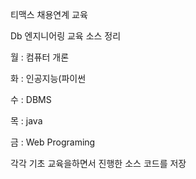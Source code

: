 티맥스 채용연계 교육

Db 엔지니어링 교육 소스 정리 

월 : 컴퓨터 개론

화 : 인공지능(파이썬

수 : DBMS

목 : java

금 : Web Programing

각각 기초 교육을하면서 진행한 소스 코드를 저장
